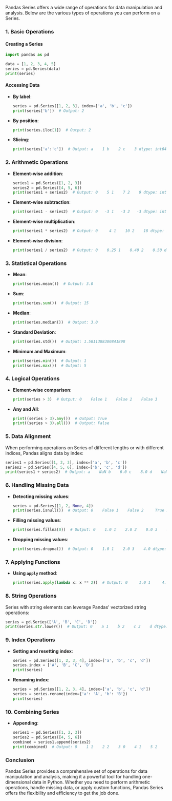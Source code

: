 Pandas Series offers a wide range of operations for data manipulation and analysis. Below are the various types of operations you can perform on a Series.

### 1. Basic Operations

#### Creating a Series
```python
import pandas as pd

data = [1, 2, 3, 4, 5]
series = pd.Series(data)
print(series)
```

#### Accessing Data
- **By label**:
  ```python
  series = pd.Series([1, 2, 3], index=['a', 'b', 'c'])
  print(series['b'])  # Output: 2
  ```

- **By position**:
  ```python
  print(series.iloc[1])  # Output: 2
  ```

- **Slicing**:
  ```python
  print(series['a':'c'])  # Output: a    1 b    2 c    3 dtype: int64
  ```

### 2. Arithmetic Operations
- **Element-wise addition**:
  ```python
  series1 = pd.Series([1, 2, 3])
  series2 = pd.Series([4, 5, 6])
  print(series1 + series2)  # Output: 0    5 1    7 2    9 dtype: int64
  ```

- **Element-wise subtraction**:
  ```python
  print(series1 - series2)  # Output: 0   -3 1   -3 2   -3 dtype: int64
  ```

- **Element-wise multiplication**:
  ```python
  print(series1 * series2)  # Output: 0     4 1    10 2    18 dtype: int64
  ```

- **Element-wise division**:
  ```python
  print(series1 / series2)  # Output: 0    0.25 1    0.40 2    0.50 dtype: float64
  ```

### 3. Statistical Operations
- **Mean**:
  ```python
  print(series.mean())  # Output: 3.0
  ```

- **Sum**:
  ```python
  print(series.sum())  # Output: 15
  ```

- **Median**:
  ```python
  print(series.median())  # Output: 3.0
  ```

- **Standard Deviation**:
  ```python
  print(series.std())  # Output: 1.5811388300841898
  ```

- **Minimum and Maximum**:
  ```python
  print(series.min())  # Output: 1
  print(series.max())  # Output: 5
  ```

### 4. Logical Operations
- **Element-wise comparison**:
  ```python
  print(series > 3)  # Output: 0    False 1    False 2    False 3     True 4     True dtype: bool
  ```

- **Any and All**:
  ```python
  print((series > 3).any())  # Output: True
  print((series > 3).all())  # Output: False
  ```

### 5. Data Alignment
When performing operations on Series of different lengths or with different indices, Pandas aligns data by index:

```python
series1 = pd.Series([1, 2, 3], index=['a', 'b', 'c'])
series2 = pd.Series([4, 5, 6], index=['b', 'c', 'd'])
print(series1 + series2)  # Output: a    NaN b    6.0 c    8.0 d    NaN dtype: float64
```

### 6. Handling Missing Data
- **Detecting missing values**:
  ```python
  series = pd.Series([1, 2, None, 4])
  print(series.isnull())  # Output: 0    False 1    False 2     True 3    False dtype: bool
  ```

- **Filling missing values**:
  ```python
  print(series.fillna(0))  # Output: 0    1.0 1    2.0 2    0.0 3    4.0 dtype: float64
  ```

- **Dropping missing values**:
  ```python
  print(series.dropna())  # Output: 0    1.0 1    2.0 3    4.0 dtype: float64
  ```

### 7. Applying Functions
- **Using `apply` method**:
  ```python
  print(series.apply(lambda x: x ** 2))  # Output: 0     1.0 1     4.0 2     NaN 3    16.0 dtype: float64
  ```

### 8. String Operations
Series with string elements can leverage Pandas' vectorized string operations:
```python
series = pd.Series(['A', 'B', 'C', 'D'])
print(series.str.lower())  # Output: 0    a 1    b 2    c 3    d dtype: object
```

### 9. Index Operations
- **Setting and resetting index**:
  ```python
  series = pd.Series([1, 2, 3, 4], index=['a', 'b', 'c', 'd'])
  series.index = ['A', 'B', 'C', 'D']
  print(series)
  ```

- **Renaming index**:
  ```python
  series = pd.Series([1, 2, 3, 4], index=['a', 'b', 'c', 'd'])
  series = series.rename(index={'a': 'A', 'b': 'B'})
  print(series)
  ```

### 10. Combining Series
- **Appending**:
  ```python
  series1 = pd.Series([1, 2, 3])
  series2 = pd.Series([4, 5, 6])
  combined = series1.append(series2)
  print(combined)  # Output: 0    1 1    2 2    3 0    4 1    5 2    6 dtype: int64
  ```

### Conclusion

Pandas Series provides a comprehensive set of operations for data manipulation and analysis, making it a powerful tool for handling one-dimensional data in Python. Whether you need to perform arithmetic operations, handle missing data, or apply custom functions, Pandas Series offers the flexibility and efficiency to get the job done.
